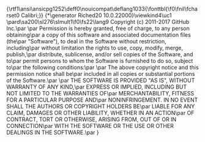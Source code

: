 {\rtf1\ansi\ansicpg1252\deff0\nouicompat\deflang1033{\fonttbl{\f0\fnil\fcharset0 Calibri;}}
{\*\generator Riched20 10.0.22000}\viewkind4\uc1 
\pard\sa200\sl276\slmult1\f0\fs22\lang9 Copyright (c) 2011-2017 GitHub Inc.\par
\par
Permission is hereby granted, free of charge, to any person obtaining\par
a copy of this software and associated documentation files (the\par
"Software"), to deal in the Software without restriction, including\par
without limitation the rights to use, copy, modify, merge, publish,\par
distribute, sublicense, and/or sell copies of the Software, and to\par
permit persons to whom the Software is furnished to do so, subject to\par
the following conditions:\par
\par
The above copyright notice and this permission notice shall be\par
included in all copies or substantial portions of the Software.\par
\par
THE SOFTWARE IS PROVIDED "AS IS", WITHOUT WARRANTY OF ANY KIND,\par
EXPRESS OR IMPLIED, INCLUDING BUT NOT LIMITED TO THE WARRANTIES OF\par
MERCHANTABILITY, FITNESS FOR A PARTICULAR PURPOSE AND\par
NONINFRINGEMENT. IN NO EVENT SHALL THE AUTHORS OR COPYRIGHT HOLDERS BE\par
LIABLE FOR ANY CLAIM, DAMAGES OR OTHER LIABILITY, WHETHER IN AN ACTION\par
OF CONTRACT, TORT OR OTHERWISE, ARISING FROM, OUT OF OR IN CONNECTION\par
WITH THE SOFTWARE OR THE USE OR OTHER DEALINGS IN THE SOFTWARE.\par
}
